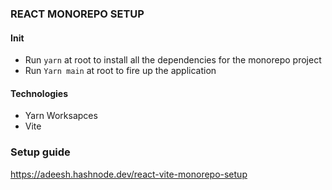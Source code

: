 ### REACT MONOREPO SETUP

#### Init

- Run `yarn` at root to install all the dependencies for the monorepo project
- Run `Yarn main` at root to fire up the application

#### Technologies

- Yarn Worksapces
- Vite

### Setup guide

https://adeesh.hashnode.dev/react-vite-monorepo-setup
